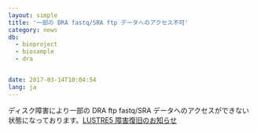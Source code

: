 ```yaml
---
layout: simple
title: '一部の DRA fastq/SRA ftp データへのアクセス不可'
category: news
db:
  - bioproject
  - biosample
  - dra


date: 2017-03-14T10:04:54
lang: ja
---
```


<p>ディスク障害により一部の DRA ftp fastq/SRA データへのアクセスができない状態になっております。<a href="https://sc.ddbj.nig.ac.jp/index.php/component/content/article/10-ja-category/ja-important-notice/347-lustre5-2017-03-17">LUSTRE5 障害復旧のお知らせ</a></p>
